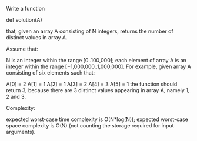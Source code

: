 ﻿Write a function

def solution(A)

that, given an array A consisting of N integers, returns the number of distinct values in array A.

Assume that:

N is an integer within the range [0..100,000];
each element of array A is an integer within the range [−1,000,000..1,000,000].
For example, given array A consisting of six elements such that:

 A[0] = 2    A[1] = 1    A[2] = 1
 A[3] = 2    A[4] = 3    A[5] = 1
the function should return 3, because there are 3 distinct values appearing in array A, namely 1, 2 and 3.

Complexity:

expected worst-case time complexity is O(N*log(N));
expected worst-case space complexity is O(N) (not counting the storage required for input arguments).
